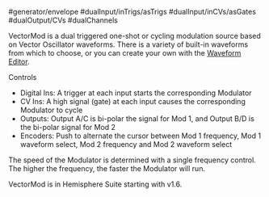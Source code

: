 #generator/envelope  #dualInput/inTrigs/asTrigs #dualInput/inCVs/asGates #dualOutput/CVs  #dualChannels 

VectorMod is a dual triggered one-shot or cycling modulation source based on Vector Oscillator waveforms. There is a variety of built-in waveforms from which to choose, or you can create your own with the [Waveform Editor](https://github.com/Chysn/O_C-HemisphereSuite/wiki/Waveform-Editor).

Controls
* Digital Ins: A trigger at each input starts the corresponding Modulator
* CV Ins: A high signal (gate) at each input causes the corresponding Modulator to cycle
* Outputs: Output A/C is bi-polar the signal for Mod 1, and Output B/D is the bi-polar signal for Mod 2
* Encoders: Push to alternate the cursor between Mod 1 frequency, Mod 1 waveform select, Mod 2 frequency and Mod 2 waveform select

The speed of the Modulator is determined with a single frequency control. The higher the frequency, the faster the Modulator will run.

VectorMod is in Hemisphere Suite starting with v1.6.
